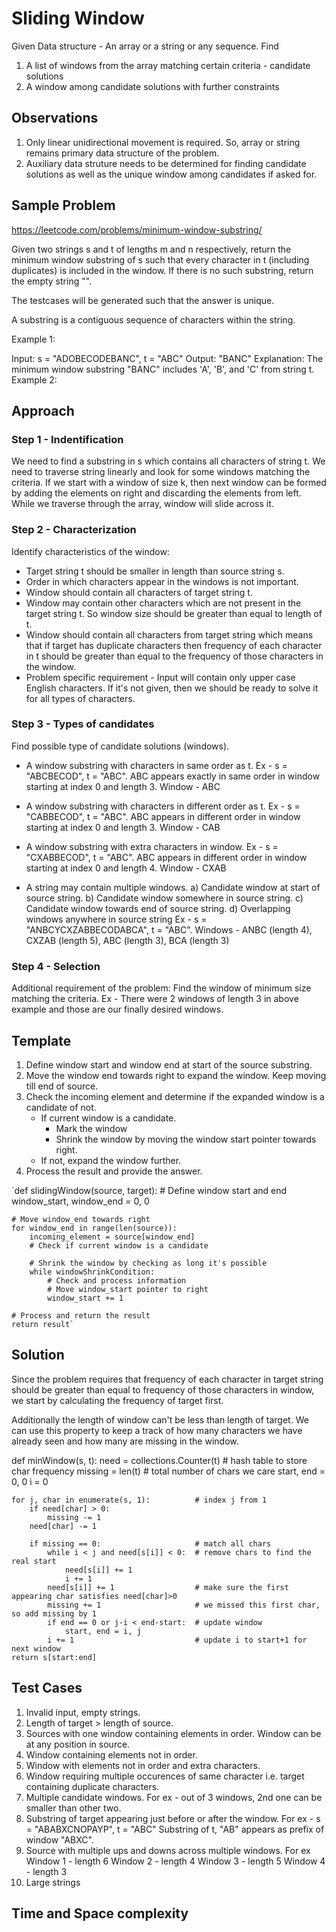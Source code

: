 # Sliding Window
Given 
Data structure - An array or a string or any sequence.
Find
1. A list of windows from the array matching certain criteria - candidate solutions
2. A window among candidate solutions with further constraints

## Observations
1. Only linear unidirectional movement is required. So, array or string remains primary data structure of the problem.
2. Auxiliary data struture needs to be determined for finding candidate solutions as well as the unique window among candidates if asked for.

## Sample Problem
https://leetcode.com/problems/minimum-window-substring/

Given two strings s and t of lengths m and n respectively, return the minimum window substring of s such that every character in t (including duplicates) is included in the window. If there is no such substring, return the empty string "".

The testcases will be generated such that the answer is unique.

A substring is a contiguous sequence of characters within the string.

Example 1:

Input: s = "ADOBECODEBANC", t = "ABC"
Output: "BANC"
Explanation: The minimum window substring "BANC" includes 'A', 'B', and 'C' from string t.
Example 2:

## Approach
### Step 1 - Indentification
We need to find a substring in s which contains all characters of string t. We need to traverse string linearly and look for some windows matching the criteria. If we start with a window of size k, then next window can be formed by adding the elements on right and discarding the elements from left. While we traverse through the array, window will slide across it.

### Step 2 - Characterization
Identify characteristics of the window:
- Target string t should be smaller in length than source string s.
- Order in which characters appear in the windows is not important.
- Window should contain all characters of target string t.
- Window may contain other characters which are not present in the target string t. So window size should be greater than equal to length of t.
- Window should contain all characters from target string which means that if target has duplicate characters then frequency of each character in t should be greater than equal to the frequency of those characters in the window.
- Problem specific requirement - Input will contain only upper case English characters. If it's not given, then we should be ready to solve it for all types of characters.

### Step 3 - Types of candidates
Find possible type of candidate solutions (windows).
- A window substring with characters in same order as t.
    Ex - s = "ABCBECOD", t = "ABC".
    ABC appears exactly in same order in window starting at index 0 and length 3.
    Window - ABC

- A window substring with characters in different order as t.
    Ex - s = "CABBECOD", t = "ABC".
    ABC appears in different order in window starting at index 0 and length 3.
    Window - CAB

- A window substring with extra characters in window.
    Ex - s = "CXABBECOD", t = "ABC".
    ABC appears in different order in window starting at index 0 and length 4.
    Window - CXAB

- A string may contain multiple windows.
    a) Candidate window at start of source string.
    b) Candidate window somewhere in source string.
    c) Candidate window towards end of source string.
    d) Overlapping windows anywhere in source string
    Ex - s = "ANBCYCXZABBECODABCA", t = "ABC".
    Windows - ANBC (length 4), CXZAB (length 5), ABC (length 3), BCA (length 3)

### Step 4 - Selection
Additional requirement of the problem:
Find the window of minimum size matching the criteria.
Ex - There were 2 windows of length 3 in above example and those are our finally desired windows.

## Template
1. Define window start and window end at start of the source substring.
2. Move the window end towards right to expand the window. Keep moving till end of source.
3. Check the incoming element and determine if the expanded window is a candidate of not.
    - If current window is a candidate.
        - Mark the window
        - Shrink the window by moving the window start pointer towards right.
    - If not, expand the window further.
4. Process the result and provide the answer.


`def slidingWindow(source, target):
    # Define window start and end
    window_start, window_end = 0, 0

    # Move window_end towards right
    for window_end in range(len(source)):
        incoming_element = source[window_end]
        # Check if current window is a candidate

        # Shrink the window by checking as long it's possible
        while windowShrinkCondition:
            # Check and process information
            # Move window_start pointer to right
            window_start += 1
    
    # Process and return the result
    return result`


## Solution
Since the problem requires that frequency of each character in target string should be greater than equal to frequency of those characters in window, we start by calculating the frequency of target first.

Additionally the length of window can't be less than length of target. We can use this property to keep a track of how many characters we have already seen and how many are missing in the window.

def minWindow(s, t):
    need = collections.Counter(t)            # hash table to store char frequency
    missing = len(t)                         # total number of chars we care
    start, end = 0, 0
    i = 0

    for j, char in enumerate(s, 1):          # index j from 1
        if need[char] > 0:
            missing -= 1
        need[char] -= 1
        
        if missing == 0:                     # match all chars
            while i < j and need[s[i]] < 0:  # remove chars to find the real start
                need[s[i]] += 1
                i += 1
            need[s[i]] += 1                  # make sure the first appearing char satisfies need[char]>0
            missing += 1                     # we missed this first char, so add missing by 1
            if end == 0 or j-i < end-start:  # update window
                start, end = i, j
            i += 1                           # update i to start+1 for next window
    return s[start:end]

## Test Cases
1. Invalid input, empty strings.
2. Length of target > length of source.
3. Sources with one window containing elements in order. Window can be at any position in source.
4. Window containing elements not in order.
5. Window with elements not in order and extra characters.
6. Window requiring multiple occurences of same character i.e. target containing duplicate characters.
7. Multiple candidate windows. For ex - out of 3 windows, 2nd one can be smaller than other two.
8. Substring of target appearing just before or after the window.
    For ex - s = "ABABXCNOPAYP", t = "ABC"
    Substring of t, "AB" appears as prefix of window "ABXC".
9. Source with multiple ups and downs across multiple windows.
    For ex 
	Window 1 - length 6
	Window 2 - length 4
	Window 3 - length 5
	Window 4 - length 3
10. Large strings

## Time and Space complexity